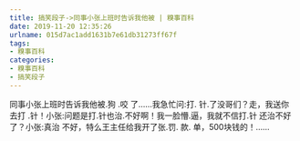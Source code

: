```yaml
---
title: 搞笑段子->同事小张上班时告诉我他被 | 糗事百科
date: 2019-11-20 12:35:26
urlname: 015d7ac1add1631b7e61db31273ff67f
tags: 
- 糗事百科
categories:
- 糗事百科
- 搞笑段子
---
```

同事小张上班时告诉我他被.狗  .咬 了……我急忙问:打. 针.了没哥们？走，我送你去打 .针！小张:问题是打.针也治.不好啊！我一脸懵.逼，我就不信打.针  还治不好了？小张:真治 不好，特么王主任给我开了张.罚.  款. 单，500块钱的！……


